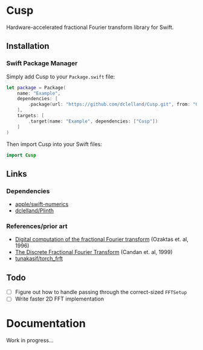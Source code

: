 # Cusp

Hardware-accelerated fractional Fourier transform library for Swift.

## Installation

### Swift Package Manager

Simply add Cusp to your `Package.swift` file: 

```swift
let package = Package(
    name: "Example",
    dependencies: [
        .package(url: "https://github.com/dclelland/Cusp.git", from: "0.1.0"),
    ],
    targets: [
        .target(name: "Example", dependencies: ["Cusp"])
    ]
)
```

Then import Cusp into your Swift files:

```swift
import Cusp
```

## Links

### Dependencies

- [apple/swift-numerics](https://github.com/apple/swift-numerics)
- [dclelland/Plinth](https://github.com/dclelland/Plinth)

### References/prior art

- [Digital computation of the fractional Fourier transform](https://ieeexplore.ieee.org/document/536672/) (Ozaktas et. al, 1996)
- [The Discrete Fractional Fourier Transform](https://ieeexplore.ieee.org/document/756324/) (Candan et. al, 1999)
- [tunakasif/torch_frft](https://github.com/tunakasif/torch-frft)

## Todo

- [ ] Figure out how to handle passing through the correct-sized `FFTSetup`
- [ ] Write faster 2D FFT implementation

# Documentation

Work in progress...
